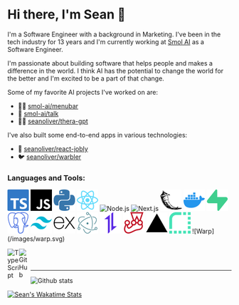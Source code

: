 # Hi there, I'm Sean 👋

I'm a Software Engineer with a background in Marketing. I've been in the tech industry for 13 years and I'm currently working at [Smol AI](https://github.com/smol-ai/) as a Software Engineer.

I'm passionate about building software that helps people and makes a difference in the world. I think AI has the potential to change the world for the better and I'm excited to be a part of that change.

Some of my favorite AI projects I've worked on are:

- 👨‍💻 [smol-ai/menubar](https://github.com/smol-ai/menubar)
- 💬 [smol-ai/talk](https://github.com/smol-ai/talk)
- 🧘‍♂️ [seanoliver/thera-gpt](https://github.com/seanoliver/thera-gpt)

I've also built some end-to-end apps in various technologies:

- 💼 [seanoliver/react-jobly](https://github.com/seanoliver/react-jobly)
- 🐦 [seanoliver/warbler](https://github.com/seanoliver/warbler)

### Languages and Tools:

![TypeScript](/images/typescript.svg)
![JavaScript](/images/javascript.svg)
![Python](/images/python.svg)
![React](/images/react.svg)
![Node.js](/images/nodejs.svg)
![Next.js](/images/nextjs.svg)
![Flask](/images/flask.svg)
![Docker](/images/docker.svg)
![Supabase](/images/supabase.svg)
![PostgreSQL](/images/postgresql.svg)
![Tailwind CSS](/images/tailwindcss.svg)
![Express](/images/express.svg)
![Electron](/images/electron.svg)
![Axios](/images/axios.svg)
![Jest](/images/jest.svg)
![Vercel](/images/vercel.svg)
![Render](/images/render.svg)
![Warp] (/images/warp.svg)

[<img align="left" alt="TypeScript" width="26px" src="https://upload.wikimedia.org/wikipedia/commons/4/4c/Typescript_logo_2020.svg"/>][typescript]
[<img align="left" alt="GitHub" width="26px" src="https://upload.wikimedia.org/wikipedia/commons/9/91/Octicons-mark-github.svg"/>][github]


<br />
<br />

---

![Github stats](https://github-readme-stats.vercel.app/api?username=seanoliver&show_icons=true&hide_rank=true)

[![Sean's Wakatime Stats](https://github-readme-stats.vercel.app/api/wakatime?username=seanoliver)](https://github.com/anuraghazra/github-readme-stats)

[typescript]: https://www.typescriptlang.org/
[github]: https://github.com/seanoliver